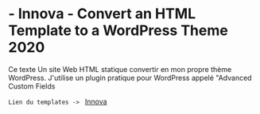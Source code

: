 #  - Innova  - Convert an HTML Template to a WordPress Theme 2020

<p>Ce texte Un site Web HTML statique convertir en mon propre thème WordPress. J'utilise un plugin pratique pour WordPress appelé "Advanced Custom Fields</p>

``Lien du templates -> `` 
[Innova](https://colorlib.com/preview/#innova)